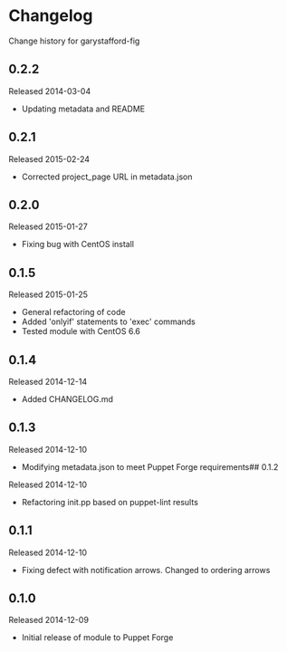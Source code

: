 # Changelog

Change history for garystafford-fig

## 0.2.2

Released 2014-03-04

* Updating metadata and README

## 0.2.1

Released 2015-02-24

* Corrected project_page URL in metadata.json

## 0.2.0

Released 2015-01-27

* Fixing bug with CentOS install

## 0.1.5

Released 2015-01-25

* General refactoring of code
* Added 'onlyif' statements to 'exec' commands
* Tested module with CentOS 6.6

## 0.1.4

Released 2014-12-14

* Added CHANGELOG.md

## 0.1.3

Released 2014-12-10

* Modifying metadata.json to meet Puppet Forge requirements## 0.1.2

Released 2014-12-10

* Refactoring init.pp based on puppet-lint results

## 0.1.1

Released 2014-12-10

* Fixing defect with notification arrows. Changed to ordering arrows

## 0.1.0

Released 2014-12-09

* Initial release of module to Puppet Forge
